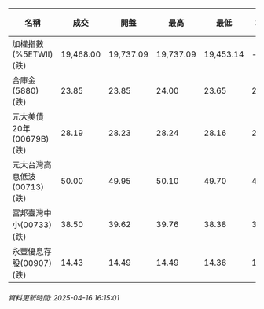 | 名稱 | 成交 | 開盤 | 最高 | 最低 | 均價 | 成交金額(億) | 昨收 | 漲跌幅 | 漲跌 | 總量 | 昨量 | 振幅 |
| -------- | -------- | -------- | -------- |-------- | -------- | -------- |-------- |-------- |-------- | -------- | -------- |-------- |
|加權指數(%5ETWII) (跌)|19,468.00|19,737.09|19,737.09|19,453.14|-|2,860.28|19,857.67|1.96%|389.67|5,159,489|0|1.43%|
|合庫金(5880) (跌)|23.85|23.85|24.00|23.65|23.83|2.29|23.95|0.42%|0.10|9,629|8,705|1.46%|
|元大美債20年(00679B) (跌)|28.19|28.23|28.24|28.16|28.19|29.11|28.22|0.11%|0.03|103,250|100,420|0.28%|
|元大台灣高息低波(00713) (跌)|50.00|49.95|50.10|49.70|49.90|5.86|50.05|0.10%|0.05|11,743|12,766|0.80%|
|富邦臺灣中小(00733) (跌)|38.50|39.62|39.76|38.38|39.09|0.784|39.74|3.12%|1.24|2,006|2,429|3.47%|
|永豐優息存股(00907) (跌)|14.43|14.49|14.49|14.36|14.41|0.240|14.55|0.82%|0.12|1,665|840|0.89%|
###### 資料更新時間: 2025-04-16 16:15:01